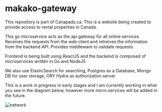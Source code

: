 
# makako-gateway
This repository is part of Canapads.ca.  This is a website being created to provide access to rental properties in Canada. 

This go microservice acts as the api gateway for all online services. Receives the requests from the web client and retreives the information from the backend API. Provides middleware to validate requests.

Frontend is being built using ReactJS and the backend is composed of microservices written in Go and NodeJS

We also use ElasticSearch for searching, Postgres as a Database, Mongo DB for user storage, ORY Hydra as authorization server 

This is a work in progress in early stages and I am currently working in what you see in the diagram below, however more micro services will be added in the future.


![network](/uploads/a2e5ada4c75067ca21649163070761b9/network.png)
